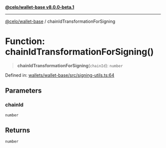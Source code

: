 [**@celo/wallet-base v8.0.0-beta.1**](../README.md)

***

[@celo/wallet-base](../README.md) / chainIdTransformationForSigning

# Function: chainIdTransformationForSigning()

> **chainIdTransformationForSigning**(`chainId`): `number`

Defined in: [wallets/wallet-base/src/signing-utils.ts:64](https://github.com/celo-org/developer-tooling/blob/master/packages/sdk/wallets/wallet-base/src/signing-utils.ts#L64)

## Parameters

### chainId

`number`

## Returns

`number`
